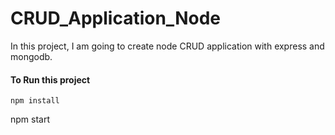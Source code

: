 # CRUD_Application_Node
In this project, I am going to create node CRUD application with express and mongodb.
#### To Run this project 
```
npm install
```

npm start
```

